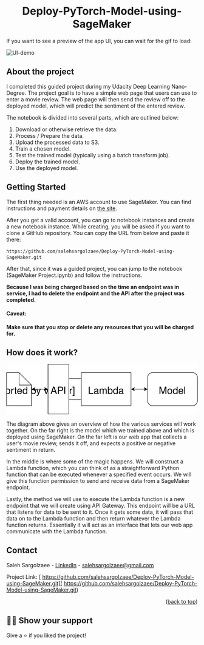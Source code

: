 <h1 align="center">Deploy-PyTorch-Model-using-SageMaker</h1>

If you want to see a preview of the app UI, you can wait for the gif to load: 

![UI-demo](https://user-images.githubusercontent.com/68460816/175981299-56f57c11-0ca1-4b6a-bab0-86ef550479d0.gif)


## About the project

I completed this guided project during my Udacity Deep Learning Nano-Degree. The project goal is to have a simple web page that users can use to enter a movie review. The web page will then send the review off to the deployed model, which will predict the sentiment of the entered review.

The notebook is divided into several parts, which are outlined below:

1. Download or otherwise retrieve the data.
2. Process / Prepare the data.
3. Upload the processed data to S3.
4. Train a chosen model.
5. Test the trained model (typically using a batch transform job).
6. Deploy the trained model.
7. Use the deployed model.



## Getting Started


The first thing needed is an AWS account to use SageMaker. You can find instructions and payment details on [the site](https://aws.amazon.com/sagemaker/).

After you get a valid account, you can go to notebook instances and create a new notebook instance. While creating, you will be asked if you want to clone a GitHub repository. You can copy the URL from below and paste it there:


	https://github.com/salehsargolzaee/Deploy-PyTorch-Model-using-SageMaker.git
    
After that, since it was a guided project, you can jump to the notebook (SageMaker Project.ipynb) and follow the instructions.

**Because I was being charged based on the time an endpoint was in service, I had to delete the endpoint and the API after the project was completed.**







#### Caveat:

**Make sure that you stop or delete any resources that you will be charged for.**


## How does it work?

<img src="Web App Diagram.svg">

The diagram above gives an overview of how the various services will work together. On the far right is the model which we trained above and which is deployed using SageMaker. On the far left is our web app that collects a user's movie review, sends it off, and expects a positive or negative sentiment in return.

In the middle is where some of the magic happens. We will construct a Lambda function, which you can think of as a straightforward Python function that can be executed whenever a specified event occurs. We will give this function permission to send and receive data from a SageMaker endpoint.

Lastly, the method we will use to execute the Lambda function is a new endpoint that we will create using API Gateway. This endpoint will be a URL that listens for data to be sent to it. Once it gets some data, it will pass that data on to the Lambda function and then return whatever the Lambda function returns. Essentially it will act as an interface that lets our web app communicate with the Lambda function.

## Contact 
<a id = "contact"></a>

Saleh Sargolzaee - [LinkedIn](https://www.linkedin.com/in/saleh-sargolzaee) - salehsargolzaee@gmail.com

Project Link: [	https://github.com/salehsargolzaee/Deploy-PyTorch-Model-using-SageMaker.git](	https://github.com/salehsargolzaee/Deploy-PyTorch-Model-using-SageMaker.git)

<p align="right">(<a href="#top">back to top</a>)</p>

## :man_astronaut: Show your support

Give a ⭐️ if you liked the project!





